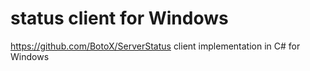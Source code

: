 # status client for Windows
https://github.com/BotoX/ServerStatus client implementation in C# for Windows